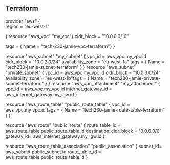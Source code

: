 ## Terraform


provider "aws" {    
    region = "eu-west-1"

}
resource "aws_vpc" "my_vpc"{
        cidr_block = "10.0.0.0/16"

tags = {
        Name = "tech-230-jamie-vpc-terraform"}
}

resource "aws_subnet" "my_subnet" {
        vpc_id = aws_vpc.my_vpc.id
        cidr_block = "10.0.2.0/24"
        availability_zone = "eu-west-1a"
        tags = {
                Name = "tech230-jamie-subnet-terraform"
}
}
resource "aws_subnet" "private_subnet" {
    vpc_id = aws_vpc.my_vpc.id
    cidr_block = "10.0.3.0/24"
    availability_zone = "eu-west-1b"tags = {
        Name = "tech230-jamie-private-subnet-terraform"
    }
}
resource "aws_vpc_attachment" "my_attachment" {
    vpc_id = aws_vpc.my_vpc.id
    internet_gateway_id = aws_internet_gateway.my_igw.id
}

resource "aws_route_table" "public_route_table" {
    vpc_id = aws_vpc.my_vpc.id
    tags = {
        Name = "tech230-jamie-route-table-terraform"
    }
}

resource "aws_route" "public_route" {
    route_table_id = aws_route_table.public_route_table.id 
    destination_cidr_block = "0.0.0.0/0"
    gateway_id= aws_internet_gateway.my_igw.id
}

resource "aws_route_table_association" "public_association" {
    subnet_id= aws_subnet.public_subnet.id
    route_table_id = aws_route_table.public_route_table.id
}